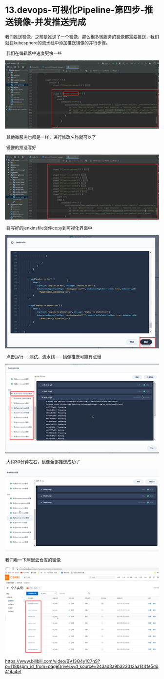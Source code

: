 # 13.devops-可视化Pipeline-第四步-推送镜像-并发推送完成



​	我们推送镜像，之前是推送了一个镜像，那么很多微服务的镜像都需要推送，我们就在kubesphere的流水线中添加推送镜像的并行步骤。



​	我们在编辑器中速度更快一些

![1656989688616](../../.vuepress/public/images/1656989688616.png)



​	其他微服务也都是一样，进行修改名称就可以了

​	镜像的推送写好

![1656989900771](../../.vuepress/public/images/1656989900771.png)





​	将写好的jenkinsfile文件copy到可视化界面中

![1656989973508](../../.vuepress/public/images/1656989973508.png)







​	点击运行---测试，流水线----镜像推送可能有点慢

![1656990200036](../../.vuepress/public/images/1656990200036.png)







​	大约30分钟左右，镜像全部推送成功了

![1656990251469](../../.vuepress/public/images/1656990251469.png)





我们看一下阿里云仓库的镜像

![1656990288999](../../.vuepress/public/images/1656990288999.png)









https://www.bilibili.com/video/BV13Q4y1C7hS?p=118&spm_id_from=pageDriver&vd_source=243ad3a9b323313aa1441e5dd414a4ef

























































































































































